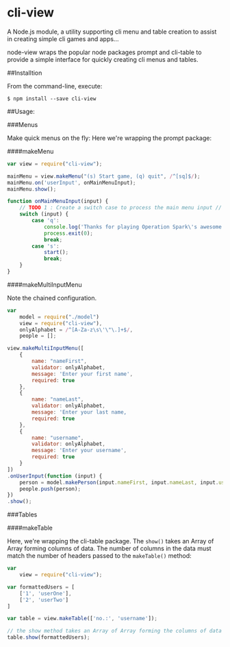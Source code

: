 # cli-view
A Node.js module, a utility supporting cli menu and table creation to assist in creating simple cli games and apps...

node-view wraps the popular node packages prompt and cli-table to provide a simple interface for quickly creating cli menus and tables.

##Installtion

From the command-line, execute:

    $ npm install --save cli-view

##Usage:

###Menus

Make quick menus on the fly: Here we're wrapping the prompt package:

####makeMenu

````javascript
var view = require("cli-view");

mainMenu = view.makeMenu("(s) Start game, (q) quit", /^[sq]$/);
mainMenu.on('userInput', onMainMenuInput);
mainMenu.show();

function onMainMenuInput(input) {
    // TODO 1 : Create a switch case to process the main menu input //
    switch (input) {
        case 'q':
            console.log('Thanks for playing Operation Spark\'s awesome game! Bye bye!');
            process.exit(0);
            break;
        case 's':
            start();
            break;
    }
}
````

####makeMultiInputMenu

Note the chained configuration.

````javascript
var 
    model = require("./model")
    view = require("cli-view"),
    onlyAlphabet = /^[A-Za-z\s\'\"\.]+$/,
    people = [];

view.makeMultiInputMenu([
    {
        name: "nameFirst", 
        validator: onlyAlphabet,
        message: 'Enter your first name',
        required: true
    },
    {
        name: "nameLast", 
        validator: onlyAlphabet,
        message: 'Enter your last name,
        required: true
    },
    {
        name: "username", 
        validator: onlyAlphabet,
        message: 'Enter your username',
        required: true
    }
])
.onUserInput(function (input) {
    person = model.makePerson(input.nameFirst, input.nameLast, input.username);
    people.push(person);
})
.show();
````

###Tables

####makeTable

Here, we're wrapping the cli-table package.  The `show()` takes an Array of Array forming columns of data.  The number of columns in the data must match the number of headers passed to the `makeTable()` method:

````javascript
var
    view = require("cli-view");

var formattedUsers = [
    ['1', 'userOne'],
    ['2', 'userTwo']
]

var table = view.makeTable(['no.:', 'username']);

// the show method takes an Array of Array forming the columns of data as string values, like the formattedUsers Array.
table.show(formattedUsers);
````
